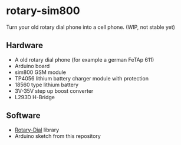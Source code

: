 # rotary-sim800
Turn your old rotary dial phone into a cell phone. (WIP, not stable yet)

## Hardware
 - A old rotary dial phone (for example a german FeTAp 611)
 - Arduino board
 - sim800 GSM module
 - TP4056 lithium battery charger module with protection
 - 18560 type lithium battery
 - 3V-35V step up boost converter
 - L293D H-Bridge

## Software
 - [Rotary-Dial](https://github.com/markfickett/Rotary-Dial) library
 - Arduino sketch from this repository
